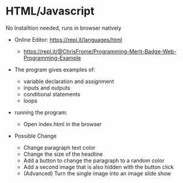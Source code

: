 # HTML/Javascript 

No Installtion needed, runs in browser natively

* Online Editor: https://repl.it/languages/html
   * https://repl.it/@ChrisFrome/Programming-Merit-Badge-Web-Programming-Example

* The program gives examples of:

    * variable declaration and assignment
    * inputs and outputs
    * conditional statements
    * loops

* running the program:
    * Open index.html in the browser
    
* Possible Change
    * Change paragraph text color
    * Change the size of the headline
    * Add a button to change the paragraph to a random color
    * Add a second image that is also hidden with the button click
    * (Advanced) Turn the single image into an image slide show
